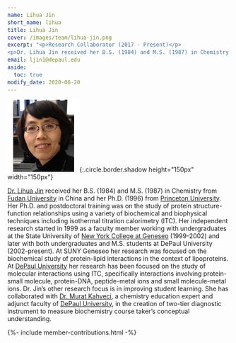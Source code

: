 ```yaml
---
name: Lihua Jin
short_name: lihua
title: Lihua Jin
cover: /images/team/lihua-jin.png
excerpt: "<p>Research Collaborator (2017 - Present)</p>
<p>Dr. Lihua Jin received her B.S. (1984) and M.S. (1987) in Chemistry from Fudan University in China and her Ph.D. (1996) from Princeton University.</p>"
email: ljin1@depaul.edu
aside:
  toc: true
modify_date: 2020-06-20     
---
```

![image](/images/team/lihua-jin.png){:.circle.border.shadow height="150px" width="150px"} 

[Dr. Lihua Jin](https://csh.depaul.edu/faculty-staff/faculty-a-z/Pages/chemistry/lihua-jin.aspx) received her B.S. (1984) and M.S. (1987) in Chemistry from [Fudan University](www.fudan.edu.cn/en/) in China and her Ph.D. (1996) from [Princeton University](https://www.princeton.edu/). Her Ph.D. and postdoctoral training was on the study of protein structure-function relationships using a variety of biochemical and biophysical techniques including isothermal titration calorimetry (ITC). Her independent research started in 1999 as a faculty member working with undergraduates at the State University of [New York College at Geneseo](https://www.geneseo.edu/) (1999-2002) and later with both undergraduates and M.S. students at DePaul University (2002-present). At SUNY Geneseo her research was focused on the biochemical study of protein-lipid interactions in the context of lipoproteins.  At [DePaul University](https://www.depaul.edu/) her research has been focused on the study of molecular interactions using ITC, specifically interactions involving protein-small molecule, protein-DNA, peptide-metal ions and small molecule-metal ions. Dr. Jin’s other research focus is in improving student learning.  She has collaborated with [Dr. Murat Kahveci](/team/murat-kahveci/), a chemistry education expert and adjunct faculty of [DePaul University](https://www.depaul.edu/), in the creation of two-tier diagnostic instrument to measure biochemistry course taker’s conceptual understanding.

{%- include member-contributions.html -%}